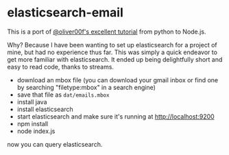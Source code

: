 # elasticsearch-email

This is a port of [@oliver00f's excellent tutorial](https://github.com/oliver006/elasticsearch-gmail) from
python to Node.js.

Why? Because I have been wanting to set up elasticsearch for a project of mine, but had
no experience thus far. This was simply a quick endeavor to get more familiar with
elasticsearch. It ended up being delightfully short and easy to read code, thanks to
streams.

* download an mbox file (you can download your gmail inbox or find one by searching "filetype:mbox" in a search engine)
* save that file as `dat/emails.mbox`
* install java
* install elasticsearch
* start elasticsearch and make sure it's running at [http://localhost:9200](http://localhost:9200)
* npm install
* node index.js

now you can query elasticsearch.
